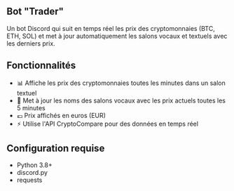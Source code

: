 ## Bot "Trader"

Un bot Discord qui suit en temps réel les prix des cryptomonnaies (BTC, ETH, SOL) et met à jour automatiquement les salons vocaux et textuels avec les derniers prix.

## Fonctionnalités

- 📊 Affiche les prix des cryptomonnaies toutes les minutes dans un salon textuel
- 🔄 Met à jour les noms des salons vocaux avec les prix actuels toutes les 5 minutes
- 💶 Prix affichés en euros (EUR)
- ⚡ Utilise l'API CryptoCompare pour des données en temps réel

## Configuration requise

- Python 3.8+
- discord.py
- requests
